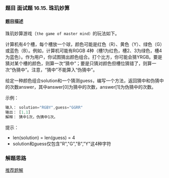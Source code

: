 ### 题目 面试题 16.15. 珠玑妙算
#### 题目描述
珠玑妙算游戏（`the game of master mind）`的玩法如下。

计算机有4个槽，每个槽放一个球，颜色可能是红色（R）、黄色（Y）、绿色（G）或蓝色（B）。例如，计算机可能有RGGB 4种（槽1为红色，槽2、3为绿色，槽4为蓝色）。作为用户，你试图猜出颜色组合。打个比方，你可能会猜YRGB。要是猜对某个槽的颜色，则算一次“猜中”；要是只猜对颜色但槽位猜错了，则算一次“伪猜中”。注意，“猜中”不能算入“伪猜中”。

给定一种颜色组合solution和一个猜测guess，编写一个方法，返回猜中和伪猜中的次数answer，其中answer[0]为猜中的次数，answer[1]为伪猜中的次数。

示例：

```js
输入： solution="RGBY",guess="GGRR"
输出： [1,1]
解释： 猜中1次，伪猜中1次。
```
提示：

- len(solution) = len(guess) = 4
- solution和guess仅包含"R","G","B","Y"这4种字符

### 解题思路
[推荐题解](https://leetcode-cn.com/problems/master-mind-lcci/solution/fen-kai-lai-ji-by-shetia/)